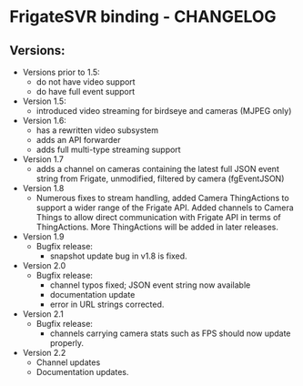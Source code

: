 # FrigateSVR binding - CHANGELOG

## Versions:

- Versions prior to 1.5:
  - do not have video support
  - do have full event support
- Version 1.5:
  -  introduced video streaming for birdseye and cameras (MJPEG only)
- Version 1.6:
  - has a rewritten video subsystem
  - adds an API forwarder
  - adds full multi-type streaming support
- Version 1.7
  - adds a channel on cameras containing the latest full JSON event string from Frigate, unmodified, filtered by camera (fgEventJSON)
- Version 1.8
  - Numerous fixes to stream handling, added Camera ThingActions to support a wider range of the Frigate API. Added channels to Camera Things to allow direct communication with Frigate API in terms of ThingActions. More ThingActions will be added in later releases.
- Version 1.9
  - Bugfix release:
    - snapshot update bug in v1.8 is fixed.
- Version 2.0
  - Bugfix release:
    - channel typos fixed; JSON event string now available
    - documentation update
    - error in URL strings corrected.
- Version 2.1
  - Bugfix release:
    - channels carrying camera stats such as FPS should now update properly.
- Version 2.2
  - Channel updates
  - Documentation updates.
